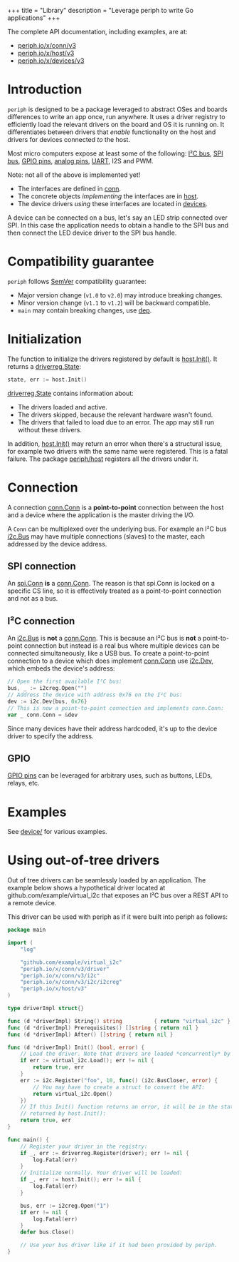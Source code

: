 +++
title = "Library"
description = "Leverage periph to write Go applications"
+++

The complete API documentation, including examples, are at:

* [periph.io/x/conn/v3](https://periph.io/x/conn/v3)
* [periph.io/x/host/v3](https://periph.io/x/host/v3)
* [periph.io/x/devices/v3](https://periph.io/x/devices/v3)


# Introduction

`periph` is designed to be a package leveraged to abstract OSes and boards
differences to write an app once, run anywhere. It uses a driver registry to
efficiently load the relevant drivers on the board and OS it is running on. It
differentiates between drivers that _enable_ functionality on the host and
drivers for devices connected _to_ the host.

Most micro computers expose at least some of the following:
[I²C bus](https://periph.io/x/conn/v3/i2c#Bus), [SPI
bus](https://periph.io/x/conn/v3/spi#Conn), [GPIO
pins](https://periph.io/x/conn/v3/gpio#PinIO), [analog
pins](https://periph.io/x/conn/v3/analog),
[UART](https://periph.io/x/conn/v3/uart), I2S and PWM.

Note: not all of the above is implemented yet!

- The interfaces are defined in [conn](https://periph.io/x/conn/v3).
- The concrete objects _implementing_ the interfaces are in
  [host](https://periph.io/x/host/v3).
- The device drivers _using_ these interfaces are located in
  [devices](https://periph.io/x/devices/v3).

A device can be connected on a bus, let's say an LED strip connected over SPI.
In this case the application needs to obtain a handle to the SPI bus and then
connect the LED device driver to the SPI bus handle.


# Compatibility guarantee

`periph` follows [SemVer](http://semver.org) compatibility guarantee:

- Major version change (`v1.0` to `v2.0`) may introduce breaking changes.
- Minor version change (`v1.1` to `v1.2`) will be backward compatible.
- `main` may contain breaking changes, use
	[dep](https://github.com/golang/dep).


# Initialization

The function to initialize the drivers registered by default is
[host.Init()](https://periph.io/x/host/v3#Init). It returns a
[driverreg.State](https://periph.io/x/conn/v3/driver/driverreg#State):

~~~go
state, err := host.Init()
~~~

[driverreg.State](https://periph.io/x/conn/v3/driver/driverreg#State) contains
information about:

- The drivers loaded and active.
- The drivers skipped, because the relevant hardware wasn't found.
- The drivers that failed to load due to an error. The app may still run without
  these drivers.

In addition, [host.Init()](https://periph.io/x/host/v3#Init) may return an
error when there's a structural issue, for example two drivers with the same
name were registered. This is a fatal failure. The package
[periph/host](https://periph.io/x/host/v3) registers all the drivers under
it.


# Connection

A connection [conn.Conn](https://periph.io/x/conn/v3#Conn) is a
**point-to-point** connection between the host and a device where the
application is the master driving the I/O.

A `Conn` can be multiplexed over the underlying bus. For example an I²C bus
[i2c.Bus](https://periph.io/x/conn/v3/i2c#Bus) may have multiple connections
(slaves) to the master, each addressed by the device address.


## SPI connection

An [spi.Conn](https://periph.io/x/conn/v3/spi#Conn) **is** a
[conn.Conn](https://periph.io/x/conn/v3#Conn). The reason is that spi.Conn
is locked on a specific CS line, so it is effectively treated as a
point-to-point connection and not as a bus.


## I²C connection

An [i2c.Bus](https://periph.io/x/conn/v3/i2c#Bus) is **not** a
[conn.Conn](https://periph.io/x/conn/v3#Conn). This is because an I²C bus is
**not** a point-to-point connection but instead is a real bus where multiple
devices can be connected simultaneously, like a USB bus. To create a
point-to-point connection to a device which does implement
[conn.Conn](https://periph.io/x/conn/v3#Conn) use
[i2c.Dev](https://periph.io/x/conn/v3/i2c#Dev), which embeds the device's
address:

~~~go
// Open the first available I²C bus:
bus, _ := i2creg.Open("")
// Address the device with address 0x76 on the I²C bus:
dev := i2c.Dev{bus, 0x76}
// This is now a point-to-point connection and implements conn.Conn:
var _ conn.Conn = &dev
~~~

Since many devices have their address hardcoded, it's up to the device driver to
specify the address.


## GPIO

[GPIO pins](https://periph.io/x/conn/v3/gpio#PinIO) can be leveraged for
arbitrary uses, such as buttons, LEDs, relays, etc.


# Examples

See [device/](device/) for various examples.


# Using out-of-tree drivers

Out of tree drivers can be seamlessly loaded by an application. The example
below shows a hypothetical driver located at github.com/example/virtual_i2c that
exposes an I²C bus over a REST API to a remote device.

This driver can be used with periph as if it were built into periph as follows:

~~~go
package main

import (
    "log"

    "github.com/example/virtual_i2c"
    "periph.io/x/conn/v3/driver"
    "periph.io/x/conn/v3/i2c"
    "periph.io/x/conn/v3/i2c/i2creg"
    "periph.io/x/host/v3"
)

type driverImpl struct{}

func (d *driverImpl) String() string          { return "virtual_i2c" }
func (d *driverImpl) Prerequisites() []string { return nil }
func (d *driverImpl) After() []string { return nil }

func (d *driverImpl) Init() (bool, error) {
    // Load the driver. Note that drivers are loaded *concurrently* by periph.
    if err := virtual_i2c.Load(); err != nil {
        return true, err
    }
    err := i2c.Register("foo", 10, func() (i2c.BusCloser, error) {
        // You may have to create a struct to convert the API:
        return virtual_i2c.Open()
    })
    // If this Init() function returns an error, it will be in the state
    // returned by host.Init():
    return true, err
}

func main() {
    // Register your driver in the registry:
    if _, err := driverreg.Register(driver); err != nil {
        log.Fatal(err)
    }
    // Initialize normally. Your driver will be loaded:
    if _, err := host.Init(); err != nil {
        log.Fatal(err)
    }

    bus, err := i2creg.Open("1")
    if err != nil {
        log.Fatal(err)
    }
    defer bus.Close()

    // Use your bus driver like if it had been provided by periph.
}
~~~
